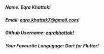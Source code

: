 ##### Name: *Eqra Khattak!*

##### Email: *eqra.khattak7@gmail.com!*

##### Github Username: *[eqrakhattak!](https://github.com/eqrakhattak)*

##### Your Favourite Langugage: *Dart for Flutter!*